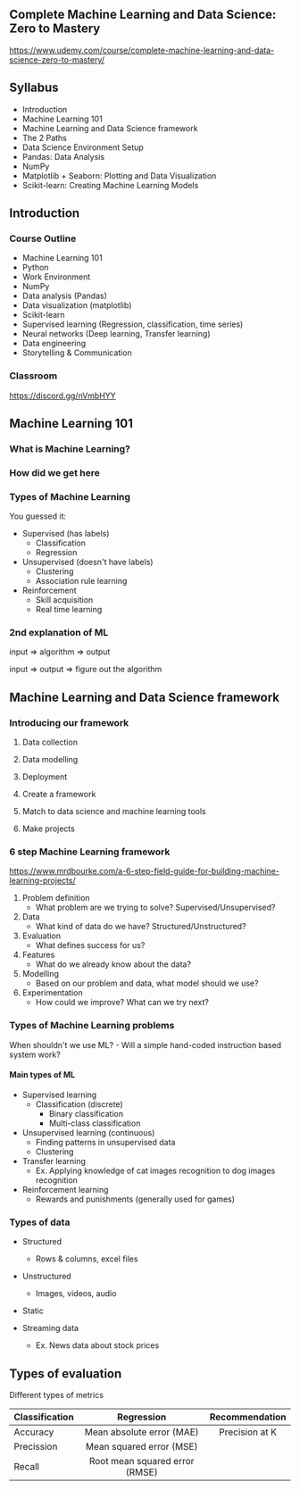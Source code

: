 ## Complete Machine Learning and Data Science: Zero to Mastery   
https://www.udemy.com/course/complete-machine-learning-and-data-science-zero-to-mastery/


Syllabus
--------
- Introduction
- Machine Learning 101
- Machine Learning and Data Science framework
- The 2 Paths
- Data Science Environment Setup
- Pandas: Data Analysis
- NumPy
- Matplotlib + Seaborn: Plotting and Data Visualization
- Scikit-learn: Creating Machine Learning Models


Introduction
------------

### Course Outline
- Machine Learning 101
- Python
- Work Environment
- NumPy
- Data analysis (Pandas)
- Data visualization (matplotlib)
- Scikit-learn
- Supervised learning (Regression, classification, time series)
- Neural networks (Deep learning, Transfer learning)
- Data engineering
- Storytelling & Communication

### Classroom

https://discord.gg/nVmbHYY

Machine Learning 101
--------------------

### What is Machine Learning?


### How did we get here

### Types of Machine Learning

You guessed it: 

- Supervised (has labels)
	- Classification
	- Regression
- Unsupervised (doesn't have labels)
	- Clustering
	- Association rule learning
- Reinforcement
	- Skill acquisition
	- Real time learning

### 2nd explanation of ML

input => algorithm => output

input => output => figure out the algorithm

Machine Learning and Data Science framework
-------------------------------------------

### Introducing our framework

1. Data collection
2. Data modelling
3. Deployment

1. Create a framework
2. Match to data science and machine learning tools
3. Make projects

### 6 step Machine Learning framework

https://www.mrdbourke.com/a-6-step-field-guide-for-building-machine-learning-projects/

1. Problem definition
	- What problem are we trying to solve? Supervised/Unsupervised?
2. Data 
	- What kind of data do we have? Structured/Unstructured?
3. Evaluation
	- What defines success for us?
4. Features
	- What do we already know about the data?
5. Modelling
	- Based on our problem and data, what model should we use?
6. Experimentation
	- How could we improve? What can we try next?

### Types of Machine Learning problems

When shouldn't we use ML?
	- Will a simple hand-coded instruction based system work?

#### Main types of ML

- Supervised learning
	- Classification (discrete)
		- Binary classification
		- Multi-class classification
- Unsupervised learning (continuous)
	- Finding patterns in unsupervised data
	- Clustering
- Transfer learning
	- Ex. Applying knowledge of cat images recognition to dog images recognition
- Reinforcement learning
	- Rewards and punishments (generally used for games)

### Types of data

- Structured
	- Rows & columns, excel files
- Unstructured
	- Images, videos, audio

- Static

- Streaming data
	- Ex. News data about stock prices

## Types of evaluation

Different types of metrics


| Classification  | Regression     									| Recommendation   	|
| :-------------  | :----------: 										|	:-----------: 		|
|  Accuracy  			| Mean absolute error (MAE)  			| Precision at K  	|
|  Precission    	| Mean squared error (MSE) 				|										|
|  Recall					| Root mean squared error (RMSE) 	| 									|




